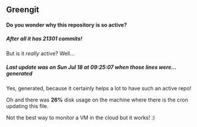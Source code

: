 ## Greengit

#### Do you wonder why this repository is so active?

##### After all it has 21301 commits!

But is it *really* active? Well...

##### Last update was on Sun Jul 18 at 09:25:07 when those lines were... generated

Yes, generated, because it certainly helps a lot to have such an active repo!

Oh and there was **26%** disk usage on the machine
where there is the cron updating this file.

Not the best way to monitor a VM in the cloud but it works! :)
